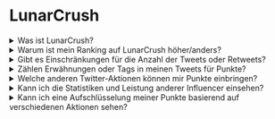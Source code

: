 # LunarCrush

<details>

<summary>Was ist LunarCrush?</summary>

LunarCrush ist eine Plattform, die maschinelles Lernen und Datenanalyse verwendet, um Einblicke in Kryptowährungsmärkte zu bieten. Sie analysiert die Aktivitäten in sozialen Medien und die Stimmung der Benutzer, um einen umfassenden Überblick über verschiedene Kryptowährungen zu geben. Das Ziel der Plattform ist es, Investoren durch Echtzeitmetriken und -analysen bei informierten Entscheidungen zu unterstützen.

Wir verwenden LunarCrush als Datenanbieter in dieser Herausforderung.

Weitere Informationen zu LunarCrush finden Sie [hier](https://lunarcrush.com/faq).

</details>

<details>

<summary>Warum ist mein Ranking auf LunarCrush höher/anders?</summary>

Wir verwenden ein internes Bewertungssystem, um fairere Chancen für alle Teilnehmer zu gewährleisten.

</details>

<details>

<summary>Gibt es Einschränkungen für die Anzahl der Tweets oder Retweets?</summary>

Nein, bitte vermeiden Sie jedoch Spamming oder die Verwendung irrelevanter Tags.

</details>

<details>

<summary>Zählen Erwähnungen oder Tags in meinen Tweets für Punkte?</summary>

Ja, indirekt. Erwähnungen können zu einer größeren Reichweite führen, und eine größere Reichweite kann Ihr Einflussranking erhöhen, was Ihnen wiederum mehr Punkte einbringt. Tags sind entscheidend, damit Ihre Tweets erkannt werden. Stellen Sie sicher, dass Sie #XBorg, $XBG und #XBG verwenden.

</details>

<details>

<summary>Welche anderen Twitter-Aktionen können mir Punkte einbringen?</summary>

Likes, Kommentare, Retweets und das Steigern Ihrer Follower-Anzahl sind alles indirekte Faktoren, die Ihren Einflussrang verbessern können.

</details>

<details>

<summary>Kann ich die Statistiken und Leistung anderer Influencer einsehen?</summary>

Besuchen Sie unsere [Rangliste](https://xbg-challenge.xborg.com/).\
Eine detailliertere Ansicht und Analyse finden Sie [hier](https://lunarcrush.com/cryptocurrency-influencers?symbol=XBG\&metric=influencers\_influential).

</details>

<details>

<summary>Kann ich eine Aufschlüsselung meiner Punkte basierend auf verschiedenen Aktionen sehen?</summary>

Sie erhalten Punkte basierend auf Ihrem täglichen Twitter-Engagement, gemessen von LunarCrush. Da LunarCrush ihre genaue Bewertungsmethodik nicht offenlegt, können wir keine weiteren spezifischen Informationen zu diesem Aspekt bereitstellen.

</details>